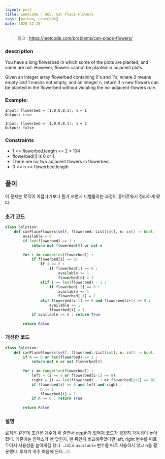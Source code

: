 ```yaml
---
layout: post
title: LeetCode - 605. Can Place Flowers
tags: [python, LeetCode]
date: 2020-12-25
---
```


> 링크 : https://leetcode.com/problems/can-place-flowers/


### description
You have a long flowerbed in which some of the plots are planted, and some are not. However, flowers cannot be planted in adjacent plots.

Given an integer array flowerbed containing 0's and 1's, where 0 means empty and 1 means not empty, and an integer n, return if n new flowers can be planted in the flowerbed without violating the no-adjacent-flowers rule.

### Example:
```
Input: flowerbed = [1,0,0,0,1], n = 1
Output: true

Input: flowerbed = [1,0,0,0,1], n = 2
Output: false
```

### Constraints

- 1 <= flowerbed.length <= 2 * 104
- flowerbed[i] is 0 or 1.
- There are no two adjacent flowers in flowerbed.
- 0 <= n <= flowerbed.length


## 풀이

이 문제는 로직이 어렵다기보다 뭔가 쓰면서 디벨롭하는 과정이 흥미로워서 정리하게 됐다.

### 초기 코드

```python
class Solution:
    def canPlaceFlowers(self, flowerbed: List[int], n: int) -> bool:
        available = 0
        if len(flowerbed) == 1 : 
            return not flowerbed[0] or not n
            
        for i in range(len(flowerbed)) :
            if flowerbed[i] == 0:
                if i == 0 :
                    if flowerbed[1] == 0 :
                        available += 1
                        flowerbed[0] = 1
                elif i == len(flowerbed) - 1 :
                    if flowerbed[-2] == 0 :
                        available += 1
                        flowerbed[-1] = 1
                elif flowerbed[i-1] == 0 and flowerbed[i+1] == 0 :
                    available += 1
                    flowerbed[i] = 1
            if available >= n : return True
    
        return False
```

### 개선한 코드
```python
class Solution:
    def canPlaceFlowers(self, flowerbed: List[int], n: int) -> bool:
        if n == 0 or len(flowerbed) == 1 : 
            return not n or not flowerbed[0]
            
        for i in range(len(flowerbed)) :
            left = (i == 0 or flowerbed[i-1] == 0)
            right = (i == len(flowerbed) - 1 or flowerbed[i+1] == 0)
            if flowerbed[i] == 0 and left and right :
                n -= 1
                flowerbed[i] = 1
            if n == 0 : return True
    
        return False
```

### 설명

로직은 같은데 조건문 개수가 확 줄면서 depth가 없어져 코드가 굉장히 가독성이 높아졌다. 기존에는 인덱스가 맨 앞인지, 맨 뒤인지 비교해주었다면 left, right 변수를 따로 두어서 사용성을 높이게끔 했다. 그리고 `available` 변수를 따로 사용하지 않고 n을 활용했다. 후자가 아주 마음에 든다...⚾️